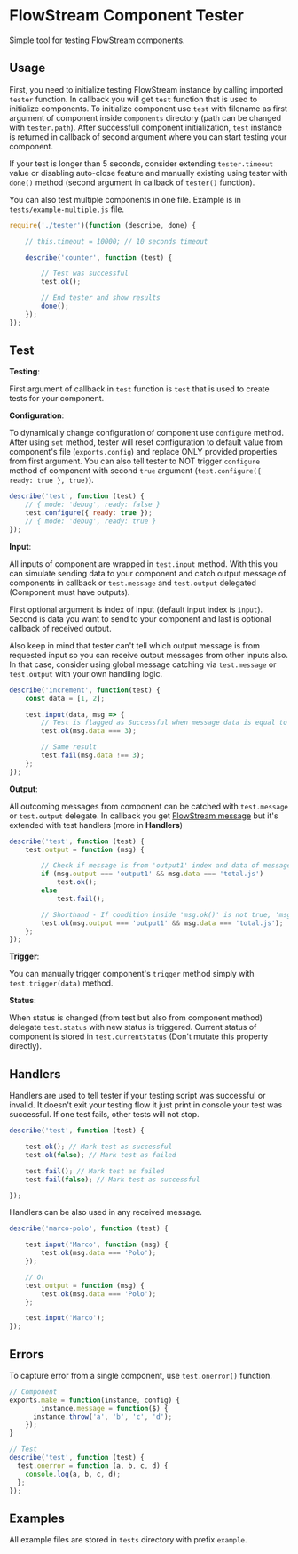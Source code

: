 # FlowStream Component Tester

Simple tool for testing FlowStream components.

## Usage

First, you need to initialize testing FlowStream instance by calling imported `tester` function. In callback you will get `test` function that is used to initialize components. To initialize component use `test` with filename as first argument of component inside `components` directory (path can be changed with `tester.path`). After successfull component initialization, `test` instance is returned in callback of second argument where you can start testing your component.

If your test is longer than 5 seconds, consider extending `tester.timeout` value or disabling auto-close feature and manually existing using tester with `done()` method (second argument in callback of `tester()` function).

You can also test multiple components in one file. Example is in `tests/example-multiple.js` file.

```js
require('./tester')(function (describe, done) {

    // this.timeout = 10000; // 10 seconds timeout

    describe('counter', function (test) {

        // Test was successful
        test.ok();

        // End tester and show results
        done();
    });
});
```

## Test

**Testing**:

First argument of callback in `test` function is `test` that is used to create tests for your component.

**Configuration**:

To dynamically change configuration of component use `configure` method. After using `set` method, tester will reset configuration to default value from component's file (`exports.config`) and replace ONLY provided properties from first argument. You can also tell tester to NOT trigger `configure` method of component with second `true` argument (`test.configure({ ready: true }, true)`).

```js
describe('test', function (test) {
    // { mode: 'debug', ready: false }
    test.configure({ ready: true });
    // { mode: 'debug', ready: true }
});
```

**Input**:

All inputs of component are wrapped in `test.input` method. With this you can simulate sending data to your component and catch output message of components in callback or `test.message` and `test.output` delegated (Component must have outputs).

First optional argument is index of input (default input index is `input`). Second is data you want to send to your component and last is optional callback of received output.

Also keep in mind that tester can't tell which output message is from requested input so you can receive output messages from other inputs also. In that case, consider using global message catching via `test.message` or `test.output` with your own handling logic.

```js
describe('increment', function(test) {
    const data = [1, 2];

    test.input(data, msg => {
        // Test is flagged as Successful when message data is equal to 3
        test.ok(msg.data === 3);

        // Same result
        test.fail(msg.data !== 3);
    };
});
```

**Output**:

All outcoming messages from component can be catched with `test.message` or `test.output` delegate. In callback you get [FlowStream message](https://help.whometa.io/total4/40844001ni51c/) but it's extended with test handlers (more in **Handlers**)

```js
describe('test', function (test) {
    test.output = function (msg) {

        // Check if message is from 'output1' index and data of message is 'total.js'
        if (msg.output === 'output1' && msg.data === 'total.js')
            test.ok();
        else
            test.fail();

        // Shorthand - If condition inside 'msg.ok()' is not true, 'msg.fail' is called automatically
        test.ok(msg.output === 'output1' && msg.data === 'total.js');
    };
});
```

**Trigger**:

You can manually trigger component's `trigger` method simply with `test.trigger(data)` method.

**Status**:

When status is changed (from test but also from component method) delegate `test.status` with new status is triggered. Current status of component is stored in `test.currentStatus` (Don't mutate this property directly).

## Handlers

Handlers are used to tell tester if your testing script was successful or invalid. It doesn't exit your testing flow it just print in console your test was successful. If one test fails, other tests will not stop.

```js
describe('test', function (test) {

    test.ok(); // Mark test as successful
    test.ok(false); // Mark test as failed

    test.fail(); // Mark test as failed
    test.fail(false); // Mark test as successful

});
```

Handlers can be also used in any received message.

```js
describe('marco-polo', function (test) {

    test.input('Marco', function (msg) {
        test.ok(msg.data === 'Polo');
    });

    // Or
    test.output = function (msg) {
        test.ok(msg.data === 'Polo');
    };

    test.input('Marco');
});
```

## Errors

To capture error from a single component, use `test.onerror()` function.

```js
// Component
exports.make = function(instance, config) {
		instance.message = function($) {
      instance.throw('a', 'b', 'c', 'd');
    });
}

// Test
describe('test', function (test) {
  test.onerror = function (a, b, c, d) {
    console.log(a, b, c, d);
  };
});
```
## Examples

All example files are stored in `tests` directory with prefix `example`.
